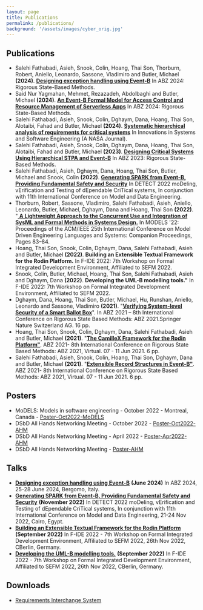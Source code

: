 ```yaml
---
layout: page
title: Publications
permalink: /publications/
background: '/assets/images/cyber_orig.jpg'
---
```


## Publications
* Salehi Fathabadi, Asieh, Snook, Colin, Hoang, Thai Son, Thorburn, Robert, Aniello, Leonardo, Sassone, Vladimiro and Butler, Michael <b>(2024)</b>. <a href="https://link.springer.com/chapter/10.1007/978-3-031-63790-2_22"><b>
Designing exception handling using Event-B</b></a> In ABZ 2024:  Rigorous State-Based Methods.
* Said Nur Yagmahan, Mehmet, Rezazadeh, Abdolbaghi and Butler, Michael <b>(2024)</b>. <a href="https://link.springer.com/chapter/10.1007/978-3-031-63790-2_11"><b>
An Event-B Formal Model for Access Control and Resource Management of Serverless Apps</b></a> In ABZ 2024:  Rigorous State-Based Methods.
* Salehi Fathabadi, Asieh, Snook, Colin, Dghaym, Dana, Hoang, Thai Son, Alotaibi, Fahad and Butler, Michael <b>(2024)</b>. <a href="https://link.springer.com/article/10.1007/s11334-024-00551-8"><b>
Systematic hierarchical analysis of requirements for critical systems</b></a> In Innovations in Systems and Software Engineering (A NASA Journal).
* Salehi Fathabadi, Asieh, Snook, Colin, Dghaym, Dana, Hoang, Thai Son, Alotaibi, Fahad and Butler, Michael <b>(2023)</b>. <a href="https://link.springer.com/chapter/10.1007/978-3-031-33163-3_17"><b>
Designing Critical Systems Using Hierarchical STPA and Event-B</b></a> In ABZ 2023:  Rigorous State-Based Methods.
* Salehi Fathabadi, Asieh, Dghaym, Dana, Hoang, Thai Son, Butler, Michael and Snook, Colin <b>(2022)</b>. <a href="https://link.springer.com/chapter/10.1007/978-3-031-23119-3_13"> <b>Generating SPARK from Event-B, Providing Fundamental Safety and Security</b></a> In DETECT 2022 moDeling, vErification and Testing of dEpendable CriTical systems, In conjunction with 11th International Conference on Model and Data Engineering.
* Thorburn, Robert, Sassone, Vladimiro, Salehi Fathabadi, Asieh, Aniello, Leonardo, Butler, Michael, Dghaym, Dana and Hoang, Thai Son <b>(2022)</b>. "<a href="https://dl.acm.org/doi/abs/10.1145/3550356.3559577"> <b>A Lightweight Approach to the Concurrent Use and Integration of
SysML and Formal Methods in Systems Design.</b></a> In MODELS '22: Proceedings of the ACM/IEEE 25th International Conference on Model Driven Engineering Languages and Systems: Companion Proceedings, Pages 83–84.
* Hoang, Thai Son, Snook, Colin, Dghaym, Dana, Salehi Fathabadi, Asieh and Butler, Michael <b>(2022)</b>. <b>Building an Extensible Textual Framework for the Rodin Platform.</b> In F-IDE 2022: 7th Workshop on Formal Integrated Development Environment, Affiliated to SEFM 2022.
* Snook, Colin, Butler, Michael, Hoang, Thai Son, Salehi Fathabadi, Asieh and Dghaym, Dana <b>(2022)</b>. <b>Developing the UML-B modelling tools."</b> In F-IDE 2022: 7th Workshop on Formal Integrated Development Environment, Affiliated to SEFM 2022.
* Dghaym, Dana, Hoang, Thai Son, Butler, Michael, Hu, Runshan, Aniello, Leonardo and Sassone, Vladimiro <b>(2021)</b>. "<a href="https://eprints.soton.ac.uk/448223/"><b>Verifying System-level Security of a Smart Ballot Box</b></a>". In ABZ 2021 – 8th International Conference on Rigorous State Based Methods: ABZ 2021.Springer Nature Switzerland AG. 16 pp.
* Hoang, Thai Son, Snook, Colin, Dghaym, Dana, Salehi Fathabadi, Asieh and Butler, Michael <b>(2021)</b>. "<a href="https://eprints.soton.ac.uk/448174/"><b>The CamilleX Framework for the Rodin Platform"</b></a>. ABZ 2021- 8th International Conference on Rigorous State Based Methods: ABZ 2021, Virtual. 07 - 11 Jun 2021. 6 pp. 
* Salehi Fathabadi, Asieh, Snook, Colin, Hoang, Thai Son, Dghaym, Dana and Butler, Michael <b>(2021)</b>. "<a href="https://eprints.soton.ac.uk/448194/"><b>Extensible Record Structures in Event-B"</b></a>. ABZ 2021- 8th International Conference on Rigorous State Based Methods: ABZ 2021, Virtual. 07 - 11 Jun 2021. 6 pp.  

## Posters
* MoDELS: Models in software engineering - October 2022 - Montreal, Canada - <a href ="/files/Models_RIS_Poster.pdf">Poster-Oct2022-MoDELS</a>
* DSbD All Hands Networking Meeting - October 2022 - <a href ="/files/DSbD_All_Hands_event_Oct2022.pdf">Poster-Oct2022-AHM</a>
* DSbD All Hands Networking Meeting - April 2022 - <a href ="/files/DSbD_All_Hands_event_April2022.pdf">Poster-Apr2022-AHM</a>
* DSbD All Hands Networking Meeting - <a href ="/files/DSbD_Networking_Poster.pdf">Poster-AHM</a>

## Talks
* <a href ="/files/"><b>Designing exception handling using Event-B</b></a> <b>(June 2024)</b> In ABZ 2024, 25-28 June 2024, Bergomo, Italy.
* <a href ="/files/DETECT22_SPARK_CG.pdf"><b>Generating SPARK from Event-B, Providing Fundamental Safety and Security</b></a> <b>(November 2022)</b> In DETECT 2022 moDeling, vErification and Testing of dEpendable CriTical systems, In conjunction with 11th International Conference on Model and Data Engineering, 21-24 Nov 2022, Cairo, Egypt.
* <a href ="/files/F-IDE2022-CamilleX.pdf"><b>Building an Extensible Textual Framework for the Rodin Platform</b></a> <b>(September 2022)</b> In F-IDE 2022 - 7th Workshop on Formal Integrated Development Environment, Affiliated to SEFM 2022, 26th Nov 2022, CBerlin, Germany.
* <a href ="/files/F-IDE2022-UMLB.pdf"><b>Developing the UML-B modelling tools.</b></a> <b>(September 2022)</b> In F-IDE 2022 - 7th Workshop on Formal Integrated Development Environment, Affiliated to SEFM 2022, 26th Nov 2022, CBerlin, Germany.

## Downloads
* <a href ="https://drive.google.com/file/d/19dBebvhQfabv3831DCcIXfVA_iL0MTBp/view?usp=sharing">Requirements Interchange System</a>
